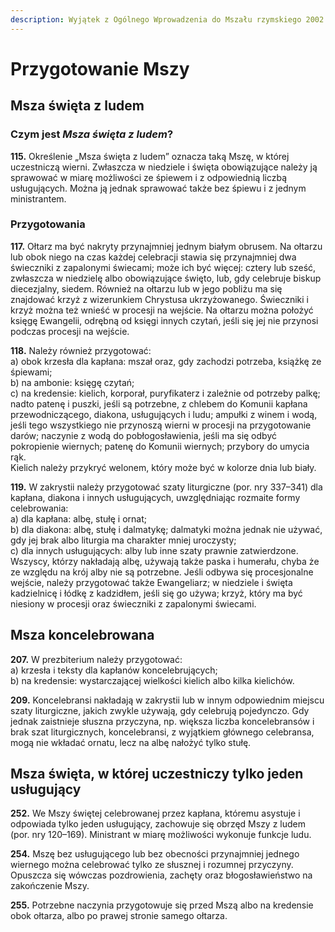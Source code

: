```yaml
---
description: Wyjątek z Ogólnego Wprowadzenia do Mszału rzymskiego 2002
---
```


# Przygotowanie Mszy

## Msza święta z ludem

### Czym jest _Msza święta z ludem_?

**115.** Określenie „Msza święta z ludem” oznacza taką Mszę, w której uczestniczą wierni. Zwłaszcza w niedziele i święta obowiązujące należy ją sprawować w miarę możliwości ze śpiewem i z odpowiednią liczbą usługujących. Można ją jednak sprawować także bez śpiewu i z jednym ministrantem.

### Przygotowania

**117.** Ołtarz ma być nakryty przynajmniej jednym białym obrusem. Na ołtarzu lub obok niego na czas każdej celebracji stawia się przynajmniej dwa świeczniki z zapalonymi świecami; może ich być więcej: cztery lub sześć, zwłaszcza w niedzielę albo obowiązujące święto, lub, gdy celebruje biskup diecezjalny, siedem. Również na ołtarzu lub w jego pobliżu ma się znajdować krzyż z wizerunkiem Chrystusa ukrzyżowanego. Świeczniki i krzyż można też wnieść w procesji na wejście. Na ołtarzu można położyć księgę Ewangelii, odrębną od księgi innych czytań, jeśli się jej nie przynosi podczas procesji na wejście.

**118.** Należy również przygotować:  
     a\) obok krzesła dla kapłana: mszał oraz, gdy zachodzi potrzeba, książkę ze śpiewami;  
     b\) na ambonie: księgę czytań;  
     c\) na kredensie: kielich, korporał, puryfikaterz i zależnie od potrzeby palkę; nadto patenę i puszki, jeśli są potrzebne, z chlebem do Komunii kapłana przewodniczącego, diakona, usługujących i ludu; ampułki z winem i wodą, jeśli tego wszystkiego nie przynoszą wierni w procesji na przygotowanie darów; naczynie z wodą do pobłogosławienia, jeśli ma się odbyć pokropienie wiernych; patenę do Komunii wiernych; przybory do umycia rąk.  
Kielich należy przykryć welonem, który może być w kolorze dnia lub biały.

**119.** W zakrystii należy przygotować szaty liturgiczne \(por. nry 337–341\) dla kapłana, diakona i innych usługujących, uwzględniając rozmaite formy celebrowania:  
     a\) dla kapłana: albę, stułę i ornat;  
     b\) dla diakona: albę, stułę i dalmatykę; dalmatyki można jednak nie używać, gdy jej brak albo liturgia ma charakter mniej uroczysty;  
     c\) dla innych usługujących: alby lub inne szaty prawnie zatwierdzone.  
Wszyscy, którzy nakładają albę, używają także paska i humerału, chyba że ze względu na krój alby nie są potrzebne. Jeśli odbywa się procesjonalne wejście, należy przygotować także Ewangeliarz; w niedziele i święta kadzielnicę i łódkę z kadzidłem, jeśli się go używa; krzyż, który ma być niesiony w procesji oraz świeczniki z zapalonymi świecami.

## Msza koncelebrowana

**207.** W prezbiterium należy przygotować:  
     a\) krzesła i teksty dla kapłanów koncelebrujących;  
     b\) na kredensie: wystarczającej wielkości kielich albo kilka kielichów.

**209.** Koncelebransi nakładają w zakrystii lub w innym odpowiednim miejscu szaty liturgiczne, jakich zwykle używają, gdy celebrują pojedynczo. Gdy jednak zaistnieje słuszna przyczyna, np. większa liczba koncelebransów i brak szat liturgicznych, koncelebransi, z wyjątkiem głównego celebransa, mogą nie wkładać ornatu, lecz na albę nałożyć tylko stułę.

## Msza święta, w której uczestniczy tylko jeden usługujący

**252.** We Mszy świętej celebrowanej przez kapłana, któremu asystuje i odpowiada tylko jeden usługujący, zachowuje się obrzęd Mszy z ludem \(por. nry 120–169\). Ministrant w miarę możliwości wykonuje funkcje ludu.

**254.** Mszę bez usługującego lub bez obecności przynajmniej jednego wiernego można celebrować tylko ze słusznej i rozumnej przyczyny. Opuszcza się wówczas pozdrowienia, zachęty oraz błogosławieństwo na zakończenie Mszy.

**255.** Potrzebne naczynia przygotowuje się przed Mszą albo na kredensie obok ołtarza, albo po prawej stronie samego ołtarza.

